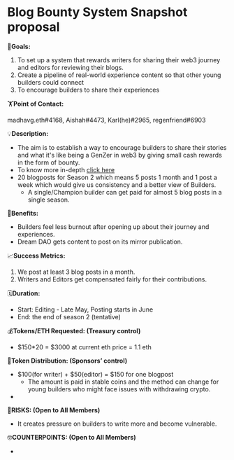 # Blog Bounty System Snapshot proposal

🎯**Goals:**

1. To set up a system that rewards writers for sharing their web3 journey and editors for reviewing their blogs.
2. Create a pipeline of real-world experience content so that other young builders could connect
3. To encourage builders to share their experiences 

🏋️**Point of Contact:**

madhavg.eth#4168, Aishah#4473, Karl(he)#2965, regenfriend#6903

💡**Description:**

- The aim is to establish a way to encourage builders to share their stories and what it's like being a GenZer in web3 by giving small cash rewards in the form of bounty.
- To know more in-depth [click here](../Dream%20DAO%20Blog%20Post%20Drafting%20+%20Approval%20Process%20a43cd7429900409a95c0757283c08b10.md)
- 20 blogposts for  Season 2 which means 5 posts 1 month and 1 post a week which would give us consistency and a better view of Builders.
    - A single/Champion builder can get paid for almost 5 blog posts in a single season.

💚**Benefits:**

- Builders feel less burnout after opening up about their journey and experiences.
- Dream DAO gets content to post on its mirror publication.

📈**Success Metrics:**

1. We post at least 3 blog posts in a month.
2. Writers and Editors get compensated fairly for their contributions.

🗓️**Duration:**

- Start: Editing - Late May, Posting starts in June
- End: the end of season 2 (tentative)

💰**Tokens/ETH Requested: (Treasury control)**

- $150*20 = $3000  at current eth price = 1.1 eth

💸**Token Distribution: (Sponsors’ control)**

- $100(for writer) + $50(editor) = $150 for one blogpost
    - The amount is paid in stable coins and the method can change for young builders who might face issues with withdrawing crypto.
- 

🤨**RISKS: (Open to All Members)**

- It creates pressure on builders to write more and become vulnerable.

🤓**COUNTERPOINTS: (Open to All Members)**

-